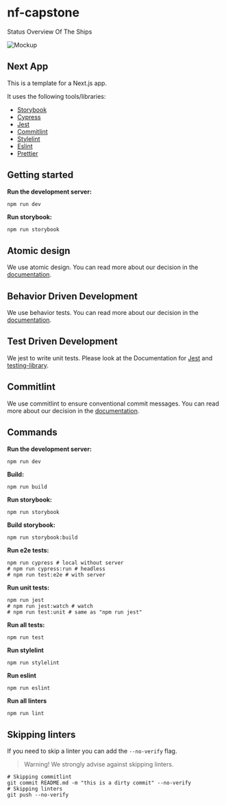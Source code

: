 # nf-capstone

Status Overview Of The Ships



![Mockup](../docs/Mockup.png)





## Next App

This is a template for a Next.js app.

It uses the following tools/libraries:

* [Storybook](https://storybook.js.org/)
* [Cypress](https://cypress.io/)
* [Jest](https://jestjs.io/)
* [Commitlint](https://commitlint.js.org/)
* [Stylelint](https://stylelint.io/)
* [Eslint](https://eslint.org/)
* [Prettier](https://prettier.io/)

## Getting started

**Run the development server:**

```bash
npm run dev
```

**Run storybook:**

```shell
npm run storybook
```


## Atomic design

We use atomic design. You can read more about our decision in the
[documentation](./docs/ATOMIC_DESIGN.md).

## Behavior Driven Development

We use behavior tests. You can read more about our decision in the
[documentation](./docs/BEHAVIOR_DRIVEN_DEVELOPMENT.md).

## Test Driven Development

We jest to write unit tests. Please look at the Documentation for [Jest](https://jestjs.io/)
and [testing-library](https://testing-library.com/docs/react-testing-library/intro/).

## Commitlint

We use commitlint to ensure conventional commit messages. You can read more about our decision in
the [documentation](./docs/COMMITS.md).


## Commands

**Run the development server:**

```bash
npm run dev
```

**Build:**

```shell
npm run build
```

**Run storybook:**

```shell
npm run storybook
```

**Build storybook:**

```shell
npm run storybook:build
```

**Run e2e tests:**

```shell
npm run cypress # local without server
# npm run cypress:run # headless
# npm run test:e2e # with server
```

**Run unit tests:**

```shell
npm run jest
# npm run jest:watch # watch
# npm run test:unit # same as "npm run jest"
```

**Run all tests:**

```shell
npm run test
```

**Run stylelint**

```shell
npm run stylelint
```

**Run eslint**

```shell
npm run eslint
```

**Run all linters**

```shell
npm run lint
```

## Skipping linters

If you need to skip a linter you can add the `--no-verify` flag.

> Warning! We strongly advise against skipping linters.

```shell
# Skipping commitlint
git commit README.md -m "this is a dirty commit" --no-verify
# Skipping linters
git push --no-verify
```
